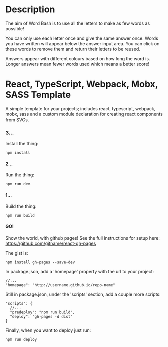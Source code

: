# Description

The aim of Word Bash is to use all the letters to make as few words as possible!

You can only use each letter once and give the same answer once. Words you have written will appear below the answer input area. You can click on these words to remove them and return their letters to be reused.

Answers appear with different colours based on how long the word is. Longer answers mean fewer words used which means a better score!

# React, TypeScript, Webpack, Mobx, SASS Template

A simple template for your projects; includes react, typescript, webpack, mobx, sass and a custom module declaration for creating react components from SVGs.

### 3...

Install the thing:

```
npm install
```

#### 2...

Run the thing:

```
npm run dev
```

#### 1...

Build the thing:

```
npm run build
```

#### GO!

Show the world, with github pages! See the full instructions for setup here: https://github.com/gitname/react-gh-pages

The gist is:

```
npm install gh-pages --save-dev
```

In package.json, add a 'homepage' property with the url to your project:

```
//...
"homepage": "http://username.github.io/repo-name"
```

Still in package.json, under the 'scripts' section, add a couple more scripts:

```
"scripts": {
  //...
  "predeploy": "npm run build",
  "deploy": "gh-pages -d dist"
}
```

Finally, when you want to deploy just run:

```
npm run deploy
```
